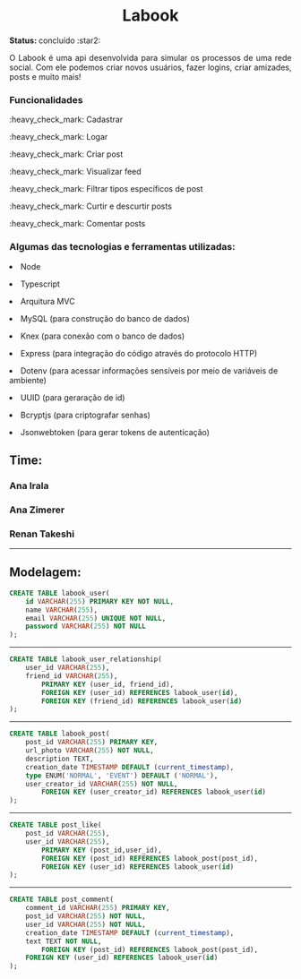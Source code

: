 
<h1 align="center"> Labook </h1>
<p><b>Status: </b>concluído  :star2: </p>

<p align="justify"> O Labook é uma api desenvolvida para simular os processos de uma rede social. Com ele podemos criar novos usuários, fazer logins, criar amizades, posts e muito mais!</p>

<h3>Funcionalidades</h3>
<p>:heavy_check_mark: Cadastrar </p>
<p>:heavy_check_mark: Logar </p>
<p>:heavy_check_mark: Criar post</p>
<p>:heavy_check_mark: Visualizar feed </p>
<p>:heavy_check_mark: Filtrar tipos específicos de post </p>
<p>:heavy_check_mark: Curtir e descurtir posts </p>
<p>:heavy_check_mark: Comentar posts </p>

<h3> Algumas das tecnologias e ferramentas utilizadas:</h3> 
<li> Node </p>
<li> Typescript </p>
<li> Arquitura MVC</p>
<li> MySQL (para construção do banco de dados)</p>
<li> Knex (para conexão com o banco de dados)</p>
<li> Express (para integração do código através do protocolo HTTP)</p>
<li> Dotenv (para acessar informações sensíveis por meio de variáveis de ambiente)</p>
<li> UUID (para geraração de id)</p>
<li> Bcryptjs (para criptografar senhas)</p>
<li> Jsonwebtoken (para gerar tokens de autenticação)</p>


## Time: 

### Ana Irala

### Ana Zimerer

### Renan Takeshi

---

## Modelagem:

```sql
CREATE TABLE labook_user(
    id VARCHAR(255) PRIMARY KEY NOT NULL,
    name VARCHAR(255),
    email VARCHAR(255) UNIQUE NOT NULL,
    password VARCHAR(255) NOT NULL
);
```

---

```sql
CREATE TABLE labook_user_relationship(
    user_id VARCHAR(255),
    friend_id VARCHAR(255),
        PRIMARY KEY (user_id, friend_id),
        FOREIGN KEY (user_id) REFERENCES labook_user(id),
        FOREIGN KEY (friend_id) REFERENCES labook_user(id)
);
```

---

```sql
CREATE TABLE labook_post(
    post_id VARCHAR(255) PRIMARY KEY,
    url_photo VARCHAR(255) NOT NULL,
    description TEXT,
    creation_date TIMESTAMP DEFAULT (current_timestamp),
    type ENUM('NORMAL', 'EVENT') DEFAULT ('NORMAL'),
    user_creator_id VARCHAR(255) NOT NULL,
        FOREIGN KEY (user_creator_id) REFERENCES labook_user(id)
);
```

---

```sql
CREATE TABLE post_like(
    post_id VARCHAR(255),
    user_id VARCHAR(255),
        PRIMARY KEY (post_id,user_id),
        FOREIGN KEY (post_id) REFERENCES labook_post(post_id),
    	FOREIGN KEY (user_id) REFERENCES labook_user(id)
);
```

---

```sql
CREATE TABLE post_comment(
    comment_id VARCHAR(255) PRIMARY KEY,
    post_id VARCHAR(255) NOT NULL,
    user_id VARCHAR(255) NOT NULL,
    creation_date TIMESTAMP DEFAULT (current_timestamp),
    text TEXT NOT NULL,
        FOREIGN KEY (post_id) REFERENCES labook_post(post_id),
	FOREIGN KEY (user_id) REFERENCES labook_user(id)
);
```
